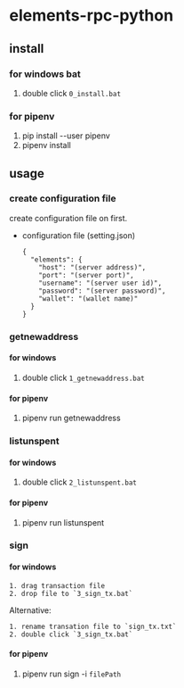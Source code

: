 # elements-rpc-python

## install

### for windows bat

1. double click `0_install.bat`

### for pipenv

1. pip install --user pipenv
2. pipenv install

## usage

### create configuration file

create configuration file on first.

- configuration file (setting.json)
  ```
  {
    "elements": {
      "host": "(server address)",
      "port": "(server port)",
      "username": "(server user id)",
      "password": "(server password)",
      "wallet": "(wallet name)"
    }
  }
  ```

### getnewaddress

#### for windows

1. double click `1_getnewaddress.bat`

#### for pipenv

1. pipenv run getnewaddress

### listunspent

#### for windows

1. double click `2_listunspent.bat`

#### for pipenv

1. pipenv run listunspent

### sign

#### for windows

```
1. drag transaction file
2. drop file to `3_sign_tx.bat`
```

Alternative:
```
1. rename transation file to `sign_tx.txt`
2. double click `3_sign_tx.bat`
```

#### for pipenv

1. pipenv run sign -i `filePath`
